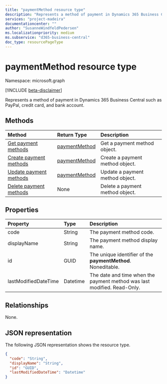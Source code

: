 ```yaml
---
title: "paymentMethod resource type"
description: "Represents a method of payment in Dynamics 365 Business Central such as PayPal, credit card, and bank account."
services: "project-madeira"
documentationcenter: ""
author: "SusanneWindfeldPedersen"
ms.localizationpriority: medium
ms.subservice: "d365-business-central"
doc_type: resourcePageType
---
```


# paymentMethod resource type

Namespace: microsoft.graph

[!INCLUDE [beta-disclaimer](../../includes/beta-disclaimer.md)]

Represents a method of payment in Dynamics 365 Business Central such as PayPal, credit card, and bank account.

## Methods

| Method                                                          | Return Type  |Description             |
|:----------------------------------------------------------------|:-------------|:-----------------------|
|[Get payment methods](../api/dynamics-paymentmethods-get.md)      |[paymentMethod](dynamics-paymentmethods.md)|Get a payment method object.   |
|[Create payment methods](../api/dynamics-create-paymentmethods.md)  |[paymentMethod](dynamics-paymentmethods.md)|Create a payment method object.|
|[Update payment methods](../api/dynamics-paymentmethods-update.md) |[paymentMethod](dynamics-paymentmethods.md)|Update a payment method object.|
|[Delete payment methods](../api/dynamics-paymentmethods-delete.md)|None          |Delete a payment method object.|

## Properties
| Property	         | Type	  |Description                                                  |
|:-------------------|:-------|:------------------------------------------------------------|
|code                |String  |The payment method code.                                     |
|displayName         |String  |The payment method display name.                             |
|id                  |GUID    |The unique identifier of the **paymentMethod**. Noneditable.|
|lastModifiedDateTime|Datetime|The date and time when the payment method was last modified. Read-Only.|


## Relationships
None.

## JSON representation

The following JSON representation shows the resource type.

```json
{
  "code": "String",
  "displayName": "String",
  "id": "GUID",
  "lastModifiedDateTime": "Datetime"
}
```


